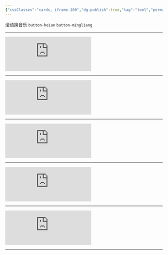 ```yaml
---
{"cssClasses":"cards, iframe-100","dg-publish":true,"tag":"tool","permalink":"/9-tools/music/","dgPassFrontmatter":true}
---
```



 滚动换音乐  `button-heian`  `button-mingliang`
 
---

<iframe frameborder="no" border="0" marginwidth="0" marginheight="0" width=275 height=110 src="https://music.163.com/outchain/player?type=0&id=2821652960&auto=0&height=90"></iframe>

---

<iframe frameborder="no" border="0" marginwidth="0" marginheight="0" width=275 height=110 src="https://music.163.com/outchain/player?type=0&id=5221080943&auto=0&height=90"></iframe>

---

<iframe frameborder="no" border="0" marginwidth="0" marginheight="0" width=275 height=110 src="https://music.163.com/outchain/player?type=0&id=6686195786&auto=0&height=90"></iframe>

---

<iframe frameborder="no" border="0" marginwidth="0" marginheight="0" width=275 height=110 src="https://music.163.com/outchain/player?type=0&id=5362253927&auto=0&height=90"></iframe>

---
<iframe frameborder="no" border="0" marginwidth="0" marginheight="0" width=275 height=110 src="https://music.163.com/outchain/player?type=0&id=2048678141&auto=0&height=90"></iframe>

---